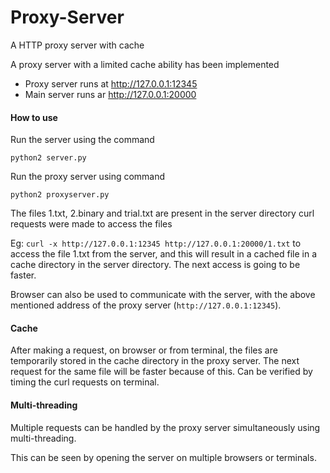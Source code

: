 # Proxy-Server
A HTTP proxy server with cache

A proxy server with a limited cache ability has been implemented
* Proxy server runs at http://127.0.0.1:12345
* Main server runs ar http://127.0.0.1:20000

#### How to use

Run the server using the command
```
python2 server.py
```

Run the proxy server using command
```
python2 proxyserver.py
```

The files 1.txt, 2.binary and trial.txt are present in the server directory
curl requests were made to access the files

Eg: ```curl -x http://127.0.0.1:12345 http://127.0.0.1:20000/1.txt``` to access the file 1.txt from the server, and this will result in a cached file in a cache directory in the server directory. The next access is going to be faster.

Browser can also be used to communicate with the server, with the above mentioned address of the proxy server (```http://127.0.0.1:12345```).

#### Cache

After making a request, on browser or from terminal, the files are temporarily stored in the cache directory in the proxy server. The next request for the same file will be faster because of this. Can be verified by timing the curl requests on terminal.

#### Multi-threading

Multiple requests can be handled by the proxy server simultaneously using multi-threading.

This can be seen by opening the server on multiple browsers or terminals.
